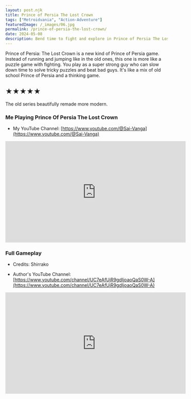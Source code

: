 ```yaml
---
layout: post.njk
title: Prince of Persia The Lost Crown
tags: ["Metroidvania", "Action-Adventure"]
featuredImage: /_images/06.jpg
permalink: /prince-of-persia-the-lost-crown/
date: 2024-05-08
description: Bend time to fight and explore in Prince of Persia The Lost Crown. A new metroidvania adventure awaits.
---
```


Prince of Persia: The Lost Crown is a new kind of Prince of Persia game. Instead of running and jumping like in the old ones, this one is more like a puzzle game with fighting. You play as a super strong guy who can slow down time to solve tricky puzzles and beat bad guys. It's like a mix of old school Prince of Persia and a thinking game.

## ★★★★★
The old series beautifully remade more modern.


### Me Playing Prince Of Persia The Lost Crown

- My YouTube Channel: [https://www.youtube.com/@Sai-Vanga](https://www.youtube.com/@Sai-Vanga)
<iframe width="560" height="315" src="https://www.youtube.com/embed/MwT-nshcQqo" title="YouTube video player" frameborder="0" allow="accelerometer; autoplay; clipboard-write; encrypted-media; gyroscope; picture-in-picture; web-share" referrerpolicy="strict-origin-when-cross-origin" allowfullscreen></iframe>

### Full Gameplay

- Credits: Shirrako

- Author's YouTube Channel: [https://www.youtube.com/channel/UC7eAfUjR9gdIjoaoQaS0W-A](https://www.youtube.com/channel/UC7eAfUjR9gdIjoaoQaS0W-A)

<iframe width="560" height="315" src="https://www.youtube.com/embed/Oep4FZeiFA8?si=rDxZLp7zn9KFZuX6" title="YouTube video player" frameborder="0" allow="accelerometer; autoplay; clipboard-write; encrypted-media; gyroscope; picture-in-picture; web-share" referrerpolicy="strict-origin-when-cross-origin" allowfullscreen></iframe>
